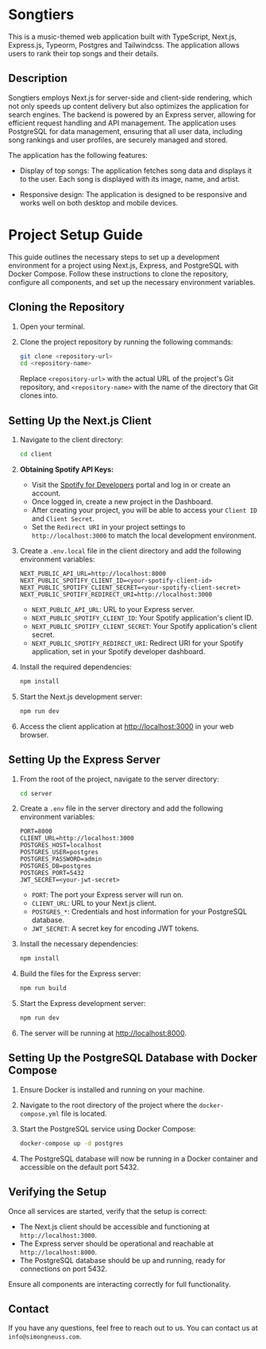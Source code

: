 # Songtiers

This is a music-themed web application built with TypeScript, Next.js, Express.js, Typeorm, Postgres and Tailwindcss. The application allows users to rank their top songs and their details.

## Description

Songtiers employs Next.js for server-side and client-side rendering, which not only speeds up content delivery but also optimizes the application for search engines. The backend is powered by an Express server, allowing for efficient request handling and API management. The application uses PostgreSQL for data management, ensuring that all user data, including song rankings and user profiles, are securely managed and stored.

The application has the following features:

- Display of top songs: The application fetches song data and displays it to the user. Each song is displayed with its image, name, and artist.

- Responsive design: The application is designed to be responsive and works well on both desktop and mobile devices.



# Project Setup Guide

This guide outlines the necessary steps to set up a development environment for a project using Next.js, Express, and PostgreSQL with Docker Compose. Follow these instructions to clone the repository, configure all components, and set up the necessary environment variables.

## Cloning the Repository

1. Open your terminal.
2. Clone the project repository by running the following commands:

   ```bash
   git clone <repository-url>
   cd <repository-name>
   ```

   Replace `<repository-url>` with the actual URL of the project's Git repository, and `<repository-name>` with the name of the directory that Git clones into.

## Setting Up the Next.js Client

1. Navigate to the client directory:

   ```bash
   cd client
   ```

2. **Obtaining Spotify API Keys:**
   - Visit the [Spotify for Developers](https://developer.spotify.com/) portal and log in or create an account.
   - Once logged in, create a new project in the Dashboard.
   - After creating your project, you will be able to access your `Client ID` and `Client Secret`.
   - Set the `Redirect URI` in your project settings to `http://localhost:3000` to match the local development environment.

3. Create a `.env.local` file in the client directory and add the following environment variables:

   ```
   NEXT_PUBLIC_API_URL=http://localhost:8000
   NEXT_PUBLIC_SPOTIFY_CLIENT_ID=<your-spotify-client-id>
   NEXT_PUBLIC_SPOTIFY_CLIENT_SECRET=<your-spotify-client-secret>
   NEXT_PUBLIC_SPOTIFY_REDIRECT_URI=http://localhost:3000
   ```

   - `NEXT_PUBLIC_API_URL`: URL to your Express server.
   - `NEXT_PUBLIC_SPOTIFY_CLIENT_ID`: Your Spotify application's client ID.
   - `NEXT_PUBLIC_SPOTIFY_CLIENT_SECRET`: Your Spotify application's client secret.
   - `NEXT_PUBLIC_SPOTIFY_REDIRECT_URI`: Redirect URI for your Spotify application, set in your Spotify developer dashboard.

4. Install the required dependencies:

   ```bash
   npm install
   ```

5. Start the Next.js development server:

   ```bash
   npm run dev
   ```

6. Access the client application at [http://localhost:3000](http://localhost:3000) in your web browser.

## Setting Up the Express Server

1. From the root of the project, navigate to the server directory:

   ```bash
   cd server
   ```

2. Create a `.env` file in the server directory and add the following environment variables:

   ```
   PORT=8000
   CLIENT_URL=http://localhost:3000
   POSTGRES_HOST=localhost
   POSTGRES_USER=postgres
   POSTGRES_PASSWORD=admin
   POSTGRES_DB=postgres
   POSTGRES_PORT=5432
   JWT_SECRET=<your-jwt-secret>
   ```

   - `PORT`: The port your Express server will run on.
   - `CLIENT_URL`: URL to your Next.js client.
   - `POSTGRES_*`: Credentials and host information for your PostgreSQL database.
   - `JWT_SECRET`: A secret key for encoding JWT tokens.

3. Install the necessary dependencies:

   ```bash
   npm install
   ```

4. Build the files for the Express server:

   ```bash
   npm run build
   ```
5. Start the Express development server:

   ```bash
   npm run dev
   ```

6. The server will be running at [http://localhost:8000](http://localhost:8000).

## Setting Up the PostgreSQL Database with Docker Compose

1. Ensure Docker is installed and running on your machine.
2. Navigate to the root directory of the project where the `docker-compose.yml` file is located.
3. Start the PostgreSQL service using Docker Compose:

   ```bash
   docker-compose up -d postgres
   ```

4. The PostgreSQL database will now be running in a Docker container and accessible on the default port 5432.

## Verifying the Setup

Once all services are started, verify that the setup is correct:

- The Next.js client should be accessible and functioning at `http://localhost:3000`.
- The Express server should be operational and reachable at `http://localhost:8000`.
- The PostgreSQL database should be up and running, ready for connections on port 5432.

Ensure all components are interacting correctly for full functionality.


## Contact

If you have any questions, feel free to reach out to us. You can contact us at `info@simongneuss.com`.
